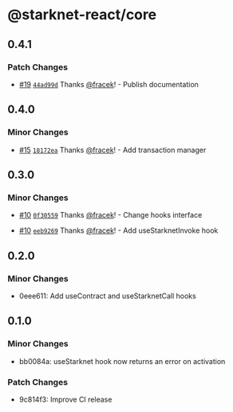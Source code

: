 # @starknet-react/core

## 0.4.1

### Patch Changes

- [#19](https://github.com/auclantis/starknet-react/pull/19) [`44ad99d`](https://github.com/auclantis/starknet-react/commit/44ad99dbeb6dd1f07721bd3773480ad7918f9918) Thanks [@fracek](https://github.com/fracek)! - Publish documentation

## 0.4.0

### Minor Changes

- [#15](https://github.com/auclantis/starknet-react/pull/15) [`18172ea`](https://github.com/auclantis/starknet-react/commit/18172ea070aef7d311a84dcef289a60fb48cdd6a) Thanks [@fracek](https://github.com/fracek)! - Add transaction manager

## 0.3.0

### Minor Changes

- [#10](https://github.com/auclantis/starknet-react/pull/10) [`0f30559`](https://github.com/auclantis/starknet-react/commit/0f305592dab4b703d67c2541d452fee85930c416) Thanks [@fracek](https://github.com/fracek)! - Change hooks interface

* [#10](https://github.com/auclantis/starknet-react/pull/10) [`eeb9269`](https://github.com/auclantis/starknet-react/commit/eeb926923eda256740746d45a9b7614b51dada29) Thanks [@fracek](https://github.com/fracek)! - Add useStarknetInvoke hook

## 0.2.0

### Minor Changes

- 0eee611: Add useContract and useStarknetCall hooks

## 0.1.0

### Minor Changes

- bb0084a: useStarknet hook now returns an error on activation

### Patch Changes

- 9c814f3: Improve CI release
